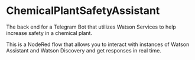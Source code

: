 # ChemicalPlantSafetyAssistant
The back end for a Telegram Bot that utilizes Watson Services to help increase safety in a chemical plant.

This is a NodeRed flow that allows you to interact with instances of Watson Assistant and Watson Discovery and get responses in real time.
